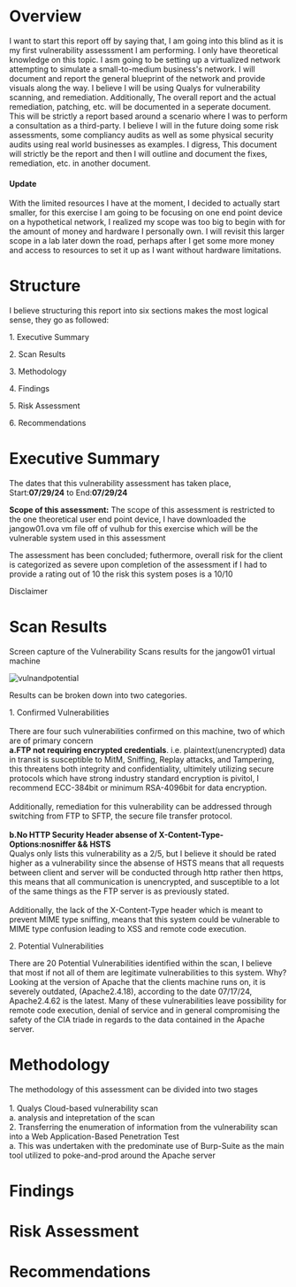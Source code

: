 <h1>Overview</h1>
<p> I want to start this report off by saying that, I am going into this blind as it is my first vulnerability assesssment I am performing. I only have theoretical knowledge on this topic. I asm going to be setting up a virtualized network attempting to simulate a small-to-medium business's network. I will document and report the general blueprint of the network and provide visuals along the way. I believe I will be using Qualys for vulnerability scanning, and remediation. Additionally, The overall report and the actual remediation, patching, etc. will be documented in a seperate document. This will be strictly a report based around a scenario where I was to perform a consultation as a third-party. I believe I will in the future doing some risk assessments, some compliancy audits as well as some physical security audits using real world businesses as examples. I digress, This document will strictly be the report and then I will outline and document the fixes, remediation, etc. in another document.</p>
<h4>Update</h4>
<p>With the limited resources I have at the moment, I decided to actually start smaller, for this exercise I am going to be focusing on one end point device on a hypothetical network, I realized my scope was too big to begin with 
for the amount of money and hardware I personally own. I will revisit this larger scope in a lab later down the road, perhaps after I get some more money and access to resources to set it up as I want without hardware limitations. </p>

<h1>Structure</h1>
<p>I believe structuring this report into six sections makes the most logical sense, they go as followed: </p>
<p>1. Executive Summary</p>
<p>2. Scan Results</p>
<p>3. Methodology</p>
<p>4. Findings</p>
<p>5. Risk Assessment</p>
<p>6. Recommendations</p>

<h1>Executive Summary</h1>
<p>The dates that this vulnerability assessment has taken place, Start:<b>07/29/24</b> to End:<b>07/29/24</b></p>
<p><b>Scope of this assessment:</b> The scope of this assessment is restricted to the one theoretical user end point device, I have downloaded the  jangow01.ova vm file off of vulhub for this exercise which will be the vulnerable system used in this assessment</p> 
<p>The assessment has been concluded; futhermore, overall risk for the client is categorized as severe upon completion of the assessment if I had to provide a rating out of 10 the risk this system poses is a 10/10</p>
<p>Disclaimer</p>

<h1>Scan Results</h1>

<p>Screen capture of the Vulnerability Scans results for the jangow01 virtual machine</p>

![vulnandpotential](https://github.com/user-attachments/assets/74246842-7470-4645-92f9-16759c573799)

<p>Results can be broken down into two categories.</p>
<p>1. Confirmed Vulnerabilities<br><br>
There are four such vulnerabilities confirmed on this machine, two of which are of primary concern<br>
<b>a.FTP not requiring encrypted credentials</b>. i.e. plaintext(unencrypted) data in transit is susceptible to MitM, Sniffing, Replay attacks, and Tampering, this threatens both integrity and confidentiality, ultimitely utilizing secure protocols which have strong industry standard encryption is pivitol, I recommend ECC-384bit or minimum RSA-4096bit for data encryption.<br><br>
Additionally, remediation for this vulnerability can be addressed through switching from FTP to SFTP, the secure file transfer protocol.<br><br>
<b>b.No HTTP Security Header absense of X-Content-Type-Options:nosniffer && HSTS</b><br>
Qualys only lists this vulnerability as a 2/5, but I believe it should be rated higher as a vulnerability since the absense of HSTS means that all requests between client and server will be conducted through http rather then https, this means that all communication is unencrypted, and susceptible to a lot of the same things as the FTP server is as previously stated.<br><br>
Additionally, the lack of the X-Content-Type header which is meant to prevent MIME type sniffing, means that this system could be vulnerable to MIME type confusion leading to XSS and remote code execution. </p>

<p>2. Potential Vulnerabilities</p>
<p>There are 20 Potential Vulnerabilities identified within the scan, I believe that most if not all of them are legitimate vulnerabilities to this system. Why? Looking at the version of Apache that the clients machine runs on, it is severely outdated, (Apache2.4.18), according to the date 07/17/24, Apache2.4.62 is the latest. Many of these vulnerabilities leave possibility for remote code execution, denial of service and in general compromising the safety of the CIA triade in regards to the data contained in the Apache server.</p>

<h1>Methodology</h1>
<p>The methodology of this assessment can be divided into two stages<br><br>
1. Qualys Cloud-based vulnerability scan<br>
a. analysis and intepretation of the scan<br>
2. Transferring the enumeration of information from the vulnerability scan into a Web Application-Based Penetration Test<br>
a. This was undertaken with the predominate use of Burp-Suite as the main tool utilized to poke-and-prod around the Apache server<br>
  
</p>

<h1>Findings</h1>
<p></p>

<h1>Risk Assessment</h1>
<p></p>

<h1>Recommendations</h1>
<p></p>
